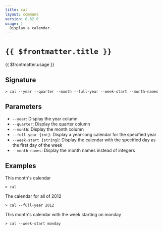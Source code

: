 ```yaml
---
title: cal
layout: command
version: 0.62.0
usage: |
  Display a calendar.
---
```


# `{{ $frontmatter.title }}`

<div style='white-space: pre-wrap;'>{{ $frontmatter.usage }}</div>

## Signature

```> cal --year --quarter --month --full-year --week-start --month-names```

## Parameters

 -  `--year`: Display the year column
 -  `--quarter`: Display the quarter column
 -  `--month`: Display the month column
 -  `--full-year {int}`: Display a year-long calendar for the specified year
 -  `--week-start {string}`: Display the calendar with the specified day as the first day of the week
 -  `--month-names`: Display the month names instead of integers

## Examples

This month's calendar
```shell
> cal
```

The calendar for all of 2012
```shell
> cal --full-year 2012
```

This month's calendar with the week starting on monday
```shell
> cal --week-start monday
```
